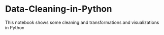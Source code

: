 # Data-Cleaning-in-Python
This notebook shows some cleaning and transformations and visualizations in Python
